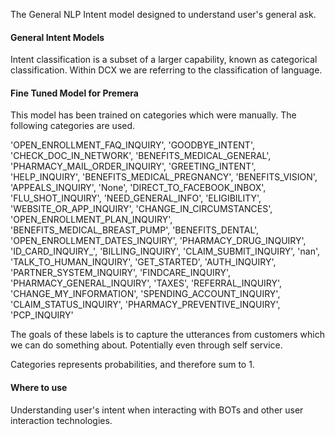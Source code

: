 ﻿The General NLP Intent model designed to understand user's general ask.


#### General Intent Models
Intent classification is a subset of a larger capability, known as categorical classification. Within DCX we are referring to the
classification of language.


#### Fine Tuned Model for Premera
This model has been trained on categories which were manually.  The following categories are used.

'OPEN_ENROLLMENT_FAQ_INQUIRY', 'GOODBYE_INTENT', 'CHECK_DOC_IN_NETWORK', 'BENEFITS_MEDICAL_GENERAL',
'PHARMACY_MAIL_ORDER_INQUIRY', 'GREETING_INTENT', 'HELP_INQUIRY', 'BENEFITS_MEDICAL_PREGNANCY',
'BENEFITS_VISION', 'APPEALS_INQUIRY', 'None', 'DIRECT_TO_FACEBOOK_INBOX', 'FLU_SHOT_INQUIRY',
'NEED_GENERAL_INFO', 'ELIGIBILITY', 'WEBSITE_OR_APP_INQUIRY', 'CHANGE_IN_CIRCUMSTANCES',
'OPEN_ENROLLMENT_PLAN_INQUIRY', 'BENEFITS_MEDICAL_BREAST_PUMP', 'BENEFITS_DENTAL',
'OPEN_ENROLLMENT_DATES_INQUIRY', 'PHARMACY_DRUG_INQUIRY', 'ID_CARD_INQUIRY_', 'BILLING_INQUIRY',
'CLAIM_SUBMIT_INQUIRY', 'nan', 'TALK_TO_HUMAN_INQUIRY', 'GET_STARTED', 'AUTH_INQUIRY', 'PARTNER_SYSTEM_INQUIRY',
'FINDCARE_INQUIRY', 'PHARMACY_GENERAL_INQUIRY', 'TAXES', 'REFERRAL_INQUIRY', 'CHANGE_MY_INFORMATION',
'SPENDING_ACCOUNT_INQUIRY', 'CLAIM_STATUS_INQUIRY', 'PHARMACY_PREVENTIVE_INQUIRY', 'PCP_INQUIRY'

The goals of these labels is to capture the utterances from customers which we can do something about.
Potentially even through self service.

Categories represents probabilities, and therefore sum to 1.


#### Where to use
Understanding user's intent when interacting with BOTs and other user interaction technologies.


